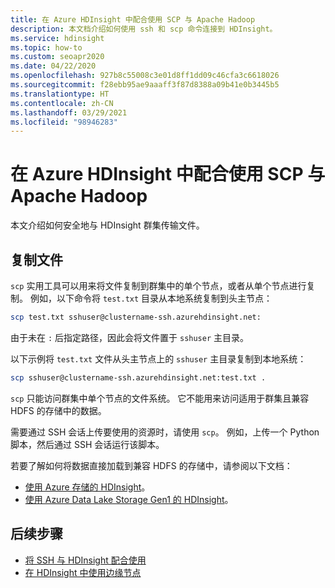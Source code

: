 ```yaml
---
title: 在 Azure HDInsight 中配合使用 SCP 与 Apache Hadoop
description: 本文档介绍如何使用 ssh 和 scp 命令连接到 HDInsight。
ms.service: hdinsight
ms.topic: how-to
ms.custom: seoapr2020
ms.date: 04/22/2020
ms.openlocfilehash: 927b8c55008c3e01d8ff1dd09c46cfa3c6618026
ms.sourcegitcommit: f28ebb95ae9aaaff3f87d8388a09b41e0b3445b5
ms.translationtype: HT
ms.contentlocale: zh-CN
ms.lasthandoff: 03/29/2021
ms.locfileid: "98946283"
---
```

# <a name="use-scp-with-apache-hadoop-in-azure-hdinsight"></a>在 Azure HDInsight 中配合使用 SCP 与 Apache Hadoop

本文介绍如何安全地与 HDInsight 群集传输文件。

## <a name="copy-files"></a>复制文件

`scp` 实用工具可以用来将文件复制到群集中的单个节点，或者从单个节点进行复制。 例如，以下命令将 `test.txt` 目录从本地系统复制到头主节点：

```bash
scp test.txt sshuser@clustername-ssh.azurehdinsight.net:
```

由于未在 `:` 后指定路径，因此会将文件置于 `sshuser` 主目录。

以下示例将 `test.txt` 文件从头主节点上的 `sshuser` 主目录复制到本地系统：

```bash
scp sshuser@clustername-ssh.azurehdinsight.net:test.txt .
```

`scp` 只能访问群集中单个节点的文件系统。 它不能用来访问适用于群集且兼容 HDFS 的存储中的数据。

需要通过 SSH 会话上传要使用的资源时，请使用 `scp`。 例如，上传一个 Python 脚本，然后通过 SSH 会话运行该脚本。

若要了解如何将数据直接加载到兼容 HDFS 的存储中，请参阅以下文档：

* [使用 Azure 存储的 HDInsight](hdinsight-hadoop-use-blob-storage.md)。
* [使用 Azure Data Lake Storage Gen1 的 HDInsight](../hdinsight/hdinsight-hadoop-use-data-lake-storage-gen1.md)。

## <a name="next-steps"></a>后续步骤

* [将 SSH 与 HDInsight 配合使用](./hdinsight-hadoop-linux-use-ssh-unix.md)
* [在 HDInsight 中使用边缘节点](hdinsight-apps-use-edge-node.md#access-an-edge-node)
